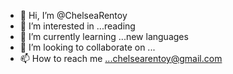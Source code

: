 - 👋 Hi, I’m @ChelseaRentoy
- 👀 I’m interested in ...reading
- 🌱 I’m currently learning ...new languages
- 💞️ I’m looking to collaborate on ...
- 📫 How to reach me ...chelsearentoy@gmail.com

<!---
ChelseaRentoy/ChelseaRentoy is a ✨ special ✨ repository because its `README.md` (this file) appears on your GitHub profile.
You can click the Preview link to take a look at your changes.
--->

